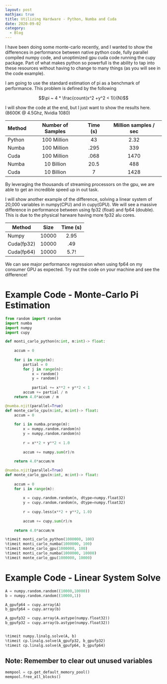 ```yaml
---
layout: post
mathjax: true
title: Utilizing Hardware - Python, Numba and Cuda
date: 2020-09-02
category:
  - Blog
---
```


I have been doing some monte-carlo recently, and I wanted to show the differences in performance between native python code, fully parallel compiled numpy code, and unoptimized gpu cuda code running the cupy package. Part of what makes python so powerfull is the ability to tap into these resources without having to change to many things (as you will see in the code example).

I am going to use the standard estimation of pi as a benchmark of performance. This problem is defined by the following

$$\pi ~ 4 * \frac{count(x^2 +y^2 < 1)}{N}$$

I will show the code at the end, but I just want to show the results here. (8600K @ 4.5Ghz, Nvidia 1080)  

| Method | Number of Samples | Time (s) | Million samples / sec |
|--------|:-----------------:|:--------:|:---------------------:|
| Python |    100 Million    |    43    |          2.32         |
| Numba  |    100 Million    |   .295   |          339          |
| Cuda   |    100 Million    |   .068   |          1470         |
| Numba  |     10 Billion    |   20.5   |          488          |
| Cuda   |     10 Billion    |     7    |          1428         |

By leveraging the thousands of streaming processors on the gpu, we are able to get an incredible speed up in out task.

I will show another example of the difference, solving a linear system of 20,000 variables in numpy(CPU) and in cupy(GPU). We will see a massive difference in performance between using fp32 (float) and fp64 (double). This is due to the physical harware having more fp32 alu cores.

| Method     |  Size | Time (s) |
|------------|:-----:|:--------:|
| Numpy      | 10000 |   2.95   |
| Cuda(fp32) | 10000 |    .49   |
| Cuda(fp64) | 10000 |   5.7!   |

We can see major performance regression when using fp64 on my consumer GPU as expected. Try out the code on your machine and see the difference! 

# Example Code - Monte-Carlo Pi Estimation

```python
from random import random
import numba
import numpy
import cupy

def monti_carlo_python(n:int, m:int)-> float:
    
    accum = 0
    
    for i in range(m):
        partial = 0
        for j in range(n):
            x = random()
            y = random()
            
            partial += x**2 + y**2 < 1
        accum += partial / n
    return 4.0*accum / m

@numba.njit(parallel=True)
def monte_carlo_cpu(n:int, m:int)-> float:
    accum = 0
    
    for i in numba.prange(m):
        x = numpy.random.random(n)
        y = numpy.random.random(n)
        
        r = x**2 + y**2 < 1.0
        
        accum += numpy.sum(r)/n
    
    return 4.0*accum/m

@numba.njit(parallel=True)
def monte_carlo_gpu(n:int, m:int)-> float:
    
    accum = 0
    for i in range(m):
    
        x = cupy.random.random(n, dtype=numpy.float32)
        y = cupy.random.random(n, dtype=numpy.float32)
    
        r = cupy.less(x**2 + y**2, 1.0)
        
        accum += cupy.sum(r)/n
    
    return 4.0*accum/m

%timeit monti_carlo_python(1000000, 100)
%timeit monti_carlo_numba(1000000, 100)
%timeit monte_carlo_gpu(1000000, 100)
%timeit monti_carlo_numba(1000000, 10000)
%timeit monte_carlo_gpu(1000000, 10000)
```


# Example Code - Linear System Solve

```python 
A = numpy.random.random((10000,10000))
b = numpy.random.random((10000,1))

A_gpufp64 = cupy.array(A)
b_gpufp64 = cupy.array(b)

A_gpufp32 = cupy.array(A.astype(numpy.float32))
b_gpufp32 = cupy.array(b.astype(numpy.float32))


%timeit numpy.linalg.solve(A, b)
%timeit cp.linalg.solve(A_gpufp32, b_gpufp32)
%timeit cp.linalg.solve(A_gpufp64, b_gpufp64)
```

## Note: Remember to clear out unused variables

```python
mempool = cp.get_default_memory_pool()
mempool.free_all_blocks()
```








